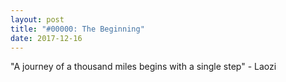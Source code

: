 ```yaml
---
layout: post
title: "#00000: The Beginning"
date: 2017-12-16
---
```


"A journey of a thousand miles begins with a single step" - Laozi
